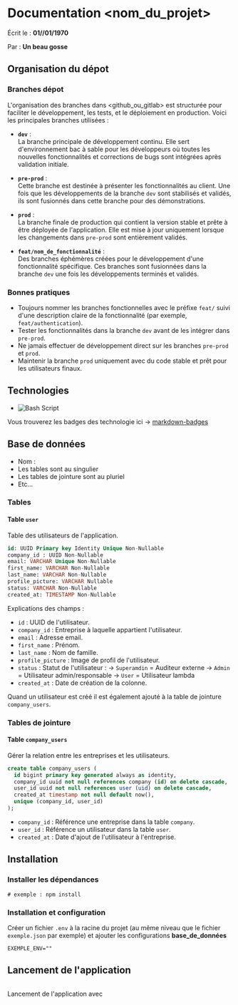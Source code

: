 # Documentation <nom_du_projet>

Écrit le : **01//01/1970**

Par : **Un beau gosse**

## Organisation du dépot

### Branches dépot

L'organisation des branches dans <github_ou_gitlab> est structurée pour faciliter le développement, les tests, et le déploiement en production. Voici les principales branches utilisées :

- **`dev`** :  
  La branche principale de développement continu. Elle sert d'environnement bac à sable pour les développeurs où toutes les nouvelles fonctionnalités et corrections de bugs sont intégrées après validation initiale.

- **`pre-prod`** :  
  Cette branche est destinée à présenter les fonctionnalités au client. Une fois que les développements de la branche `dev` sont stabilisés et validés, ils sont fusionnés dans cette branche pour des démonstrations.

- **`prod`** :  
  La branche finale de production qui contient la version stable et prête à être déployée de l'application. Elle est mise à jour uniquement lorsque les changements dans `pre-prod` sont entièrement validés.

- **`feat/nom_de_fonctionnalité`** :  
  Des branches éphémères créées pour le développement d'une fonctionnalité spécifique. Ces branches sont fusionnées dans la branche `dev` une fois les développements terminés et validés.

### Bonnes pratiques

- Toujours nommer les branches fonctionnelles avec le préfixe `feat/` suivi d'une description claire de la fonctionnalité (par exemple, `feat/authentication`).
- Tester les fonctionnalités dans la branche `dev` avant de les intégrer dans `pre-prod`.
- Ne jamais effectuer de développement direct sur les branches `pre-prod` et `prod`.
- Maintenir la branche `prod` uniquement avec du code stable et prêt pour les utilisateurs finaux.

## Technologies

- ![Bash Script](https://img.shields.io/badge/bash_script-%23121011.svg?style=for-the-badge&logo=gnu-bash&logoColor=white)

Vous trouverez les badges des technologie ici -> [markdown-badges](https://github.com/Ileriayo/markdown-badges)

## Base de données

- Nom : <nom>
- Les tables sont au singulier
- Les tables de jointure sont au pluriel
- Etc...

### Tables

#### Table `user`

Table des utilisateurs de l'application.

```sql
id: UUID Primary key Identity Unique Non-Nullable
company_id : UUID Non-Nullable
email: VARCHAR Unique Non-Nullable
first_name: VARCHAR Non-Nullable
last_name: VARCHAR Non-Nullable
profile_picture: VARCHAR Nullable
status: VARCHAR Non-Nullable
created_at: TIMESTAMP Non-Nullable
```

Explications des champs :

- `id` : UUID de l'utilisateur.
- `company_id` : Entreprise à laquelle appartient l'utilisateur.
- `email` : Adresse email.
- `first_name` : Prénom.
- `last_name` : Nom de famille.
- `profile_picture` : Image de profil de l'utilisateur.
- `status` : Statut de l'utilisateur :
   -> `Superamdin` = Auditeur externe
   -> `Admin` = Utilisateur admin/responsable
   -> `User` = Utilisateur lambda
- `created_at` : Date de création de la colonne.

Quand un utilisateur est créé il est également ajouté à la table de jointure `company_users`.

### Tables de jointure

#### Table `company_users`

Gérer la relation entre les entreprises et les utilisateurs.

```sql
create table company_users (
  id bigint primary key generated always as identity,
  company_id uuid not null references company (id) on delete cascade,
  user_id uuid not null references user (uid) on delete cascade,
  created_at timestamp not null default now(),
  unique (company_id, user_id)
);
```

- `company_id` : Référence une entreprise dans la table `company`.
- `user_id` : Référence un utilisateur dans la table `user`.
- `created_at` : Date d'ajout de l'utilisateur à l'entreprise.

## Installation

### Installer les dépendances

```shell
# exemple : npm install
```

### Installation et configuration

Créer un fichier `.env` à la racine du projet (au même niveau que le fichier `exemple.json` par exemple) et ajouter les configurations **base_de_données**

```shell
EXEMPLE_ENV=""
```

## Lancement de l'application

```shell

```

Lancement de l'application avec <commande>